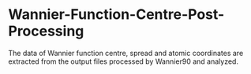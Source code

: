 # Wannier-Function-Centre-Post-Processing
The data of Wannier function centre, spread and atomic coordinates are extracted from the output files processed by Wannier90 and analyzed. 
